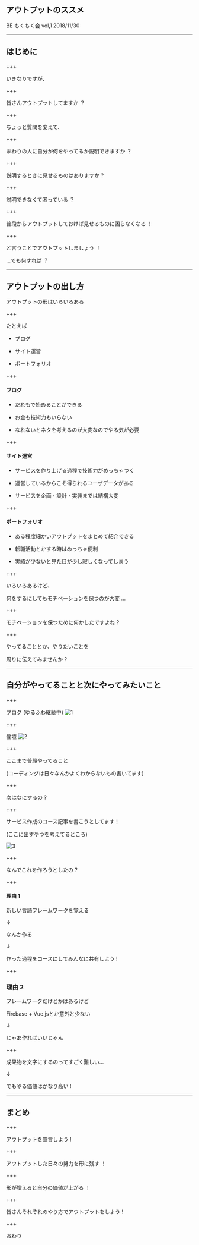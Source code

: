 ## アウトプットのススメ

BE もくもく会 vol,1
2018/11/30

---

## はじめに

+++

いきなりですが、

+++

皆さんアウトプットしてますか ？

+++

ちょっと質問を変えて、

+++

まわりの人に自分が何をやってるか説明できますか ？

+++

説明するときに見せるものはありますか ?

+++

説明できなくて困っている ？

+++

普段からアウトプットしておけば見せるものに困らなくなる ！

+++

と言うことでアウトプットしましょう ！

...でも何すれば ？

---

## アウトプットの出し方

アウトプットの形はいろいろある

+++

たとえば

- ブログ

- サイト運営

- ポートフォリオ

+++

#### ブログ

- だれもで始めることができる

- お金も技術力もいらない

- なれないとネタを考えるのが大変なのでやる気が必要

+++

#### サイト運営

- サービスを作り上げる過程で技術力がめっちゃつく

- 運営しているからこそ得られるユーザデータがある

- サービスを企画・設計・実装までは結構大変

+++

#### ポートフォリオ

- ある程度細かいアウトプットをまとめて紹介できる

- 転職活動とかする時はめっちゃ便利

- 実績が少ないと見た目が少し寂しくなってしまう

+++

いろいろあるけど、

何をするにしてもモチベーションを保つのが大変 ...

+++

モチベーションを保つために何かしたですよね ?

+++

やってることとか、やりたいことを

周りに伝えてみませんか ?

---

## 自分がやってることと次にやってみたいこと

+++

ブログ (ゆるふわ継続中)
![1](./20181130/images/1.PNG)

+++

登壇
![2](./20181130/images/2.PNG)

+++

ここまで普段やってること

(コーディングは日々なんかよくわからないもの書いてます)

+++

次はなにするの ?

+++

サービス作成のコース記事を書こうとしてます！

(ここに出すやつを考えてるところ)

![3](./20181130/images/3.PNG)

+++

なんでこれを作ろうとしたの ?

+++

#### 理由 1

新しい言語フレームワークを覚える

↓

なんか作る

↓

作った過程をコースにしてみんなに共有しよう !

+++

### 理由 2

フレームワークだけとかはあるけど

Firebase + Vue.jsとか意外と少ない

↓

じゃあ作ればいいじゃん

+++

成果物を文字にするのってすごく難しい...

↓

でもやる価値はかなり高い !

---

## まとめ

+++

アウトプットを宣言しよう !

+++

アウトプットした日々の努力を形に残す ！

+++

形が増えると自分の価値が上がる ！

+++

皆さんそれぞれのやり方でアウトプットをしよう !

+++

おわり